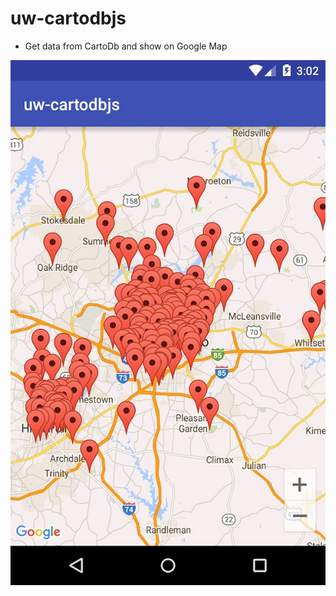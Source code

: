 # uw-cartodbjs
- Get data from CartoDb and show on Google Map

![alt tag](https://github.com/pengrad/uw-cartodbjs/raw/master/screenshot.jpg)
